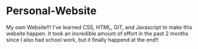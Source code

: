 # Personal-Website
My own Website!!! I've learned CSS, HTML, GIT, and Javascript to make this website happen. It took an incredible amount of effort in the past 2 months since I also had school work, but it finally happend at the end!!
